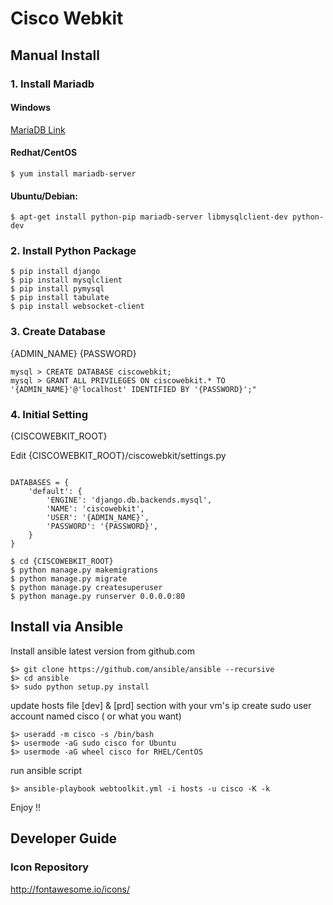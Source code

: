 
# Cisco Webkit

## Manual Install

### 1. Install Mariadb

#### Windows

[MariaDB Link](https://downloads.mariadb.org/interstitial/mariadb-10.1.14/winx64-packages/mariadb-10.1.14-winx64.msi/from/http%3A//ftp.utexas.edu/mariadb/)

#### Redhat/CentOS
	
	$ yum install mariadb-server

#### Ubuntu/Debian: 

	$ apt-get install python-pip mariadb-server libmysqlclient-dev python-dev

### 2. Install Python Package 

	$ pip install django
	$ pip install mysqlclient
	$ pip install pymysql
	$ pip install tabulate
	$ pip install websocket-client 

### 3. Create Database
{ADMIN_NAME}
{PASSWORD}

	mysql > CREATE DATABASE ciscowebkit;
	mysql > GRANT ALL PRIVILEGES ON ciscowebkit.* TO '{ADMIN_NAME}'@'localhost' IDENTIFIED BY '{PASSWORD}';"

### 4. Initial Setting
{CISCOWEBKIT_ROOT}

Edit {CISCOWEBKIT_ROOT}/ciscowebkit/settings.py

<code>
DATABASES = {
    'default': {
        'ENGINE': 'django.db.backends.mysql',
        'NAME': 'ciscowebkit',
        'USER': '{ADMIN_NAME}',
        'PASSWORD': '{PASSWORD}',
    }
}
</code>

	$ cd {CISCOWEBKIT_ROOT}
	$ python manage.py makemigrations
	$ python manage.py migrate
	$ python manage.py createsuperuser
	$ python manage.py runserver 0.0.0.0:80

## Install via Ansible

Install ansible latest version from github.com
```
$> git clone https://github.com/ansible/ansible --recursive 
$> cd ansible 
$> sudo python setup.py install 
```

update hosts file [dev] & [prd] section with your vm's ip 
create sudo user account named cisco ( or what you want) 
```
$> useradd -m cisco -s /bin/bash 
$> usermode -aG sudo cisco for Ubuntu 
$> usermode -aG wheel cisco for RHEL/CentOS
```

run ansible script 
```
$> ansible-playbook webtoolkit.yml -i hosts -u cisco -K -k 
```

Enjoy !!


## Developer Guide

### Icon Repository
http://fontawesome.io/icons/